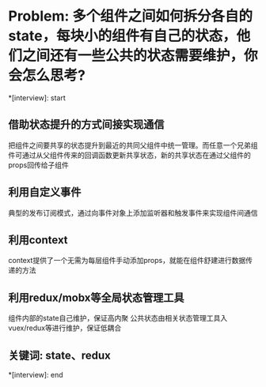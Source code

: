 # Problem: 多个组件之间如何拆分各自的 state，每块小的组件有自己的状态，他们之间还有一些公共的状态需要维护，你会怎么思考?

*[interview]: start
## 借助状态提升的方式间接实现通信
把组件之间要共享的状态提升到最近的共同父组件中统一管理。而任意一个兄弟组件可通过从父组件传来的回调函数更新共享状态，新的共享状态在通过父组件的props回传给子组件

## 利用自定义事件
典型的发布订阅模式，通过向事件对象上添加监听器和触发事件来实现组件间通信

## 利用context
context提供了一个无需为每层组件手动添加props，就能在组件舒建进行数据传递的方法

## 利用redux/mobx等全局状态管理工具

组件内部的state自己维护，保证高内聚
公共状态由相关状态管理工具入vuex/redux等进行维护，保证低耦合
## 关键词: state、redux
*[interview]: end
